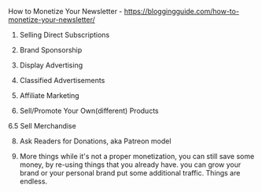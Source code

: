 How to Monetize Your Newsletter - https://bloggingguide.com/how-to-monetize-your-newsletter/



1. Selling Direct Subscriptions

2. Brand Sponsorship

3. Display Advertising

4. Classified Advertisements

5. Affiliate Marketing

6. Sell/Promote Your Own(different) Products

6.5 Sell Merchandise 

8. Ask Readers for Donations, aka Patreon model

9. More things
while it's not a proper monetization, you can still save some money, 
by re-using things that you already have. you can grow your brand or your personal brand
put some additional traffic. Things are endless.
